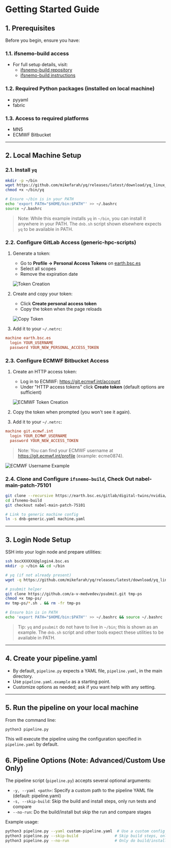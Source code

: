 # Getting Started Guide

## 1. Prerequisites

Before you begin, ensure you have:

### 1.1. ifsnemo-build access
- For full setup details, visit:
  - [ifsnemo-build repository](https://earth.bsc.es/gitlab/digital-twins/nvidia/ifsnemo-build)
  - [ifsnemo-build instructions](https://hackmd.io/@mxKVWCKbQd6NvRm0h72YpQ/SkHOb6FZgg)

### 1.2. Required Python packages (installed on local machine)
- pyyaml
- fabric

### 1.3. Access to required platforms
- MN5
- ECMWF Bitbucket

---

## 2. Local Machine Setup

### 2.1. Install `yq`

```bash
mkdir -p ~/bin
wget https://github.com/mikefarah/yq/releases/latest/download/yq_linux_amd64 -O ~/bin/yq
chmod +x ~/bin/yq

# Ensure ~/bin is in your PATH
echo 'export PATH="$HOME/bin:$PATH"' >> ~/.bashrc
source ~/.bashrc
```

> Note: While this example installs `yq` in `~/bin`, you can install it anywhere in your PATH. The `dnb.sh` script shown elsewhere expects `yq` to be available in PATH.

### 2.2. Configure GitLab Access (generic-hpc-scripts)

1. Generate a token:
   - Go to **Profile → Personal Access Tokens** on [earth.bsc.es](https://earth.bsc.es/gitlab/-/profile/personal_access_tokens)
   - Select all scopes
   - Remove the expiration date

   ![Token Creation](https://github.com/user-attachments/assets/665f5be5-9889-46b5-a77d-6f7a0b396262)

2. Create and copy your token:
   - Click **Create personal access token**
   - Copy the token when the page reloads

   ![Copy Token](https://github.com/user-attachments/assets/4c75d326-fa82-4e7a-a0b8-abfa18fafe02)

3. Add it to your `~/.netrc`:

```ini
machine earth.bsc.es
  login YOUR_USERNAME
  password YOUR_NEW_PERSONAL_ACCESS_TOKEN
```

### 2.3. Configure ECMWF Bitbucket Access

1. Create an HTTP access token:
   - Log in to ECMWF: https://git.ecmwf.int/account
   - Under "HTTP access tokens" click **Create token** (default options are sufficient)

   ![ECMWF Token Creation](https://github.com/user-attachments/assets/ce1a17c2-4e3a-407c-8980-7755a5cecbab)

2. Copy the token when prompted (you won't see it again).

3. Add it to your `~/.netrc`:

```ini
machine git.ecmwf.int
  login YOUR_ECMWF_USERNAME
  password YOUR_NEW_ACCESS_TOKEN
```

> Note: You can find your ECMWF username at https://git.ecmwf.int/profile (example: ecme0874).

   ![ECMWF Username Example](https://github.com/user-attachments/assets/c34813c4-eb30-472d-bd53-ab06ce507fe9)

### 2.4. Clone and Configure `ifsnemo-build`, Check Out nabel-main-patch-75101

```bash
git clone --recursive https://earth.bsc.es/gitlab/digital-twins/nvidia/ifsnemo-build.git
cd ifsnemo-build
git checkout nabel-main-patch-75101

# Link to generic machine config
ln -s dnb-generic.yaml machine.yaml
```

---

## 3. Login Node Setup

SSH into your login node and prepare utilities:

```bash
ssh bscXXXXXX@glogin4.bsc.es
mkdir -p ~/bin && cd ~/bin

# yq (if not already present)
wget -q https://github.com/mikefarah/yq/releases/latest/download/yq_linux_amd64 -O ./yq && chmod +x ./yq

# psubmit helper
git clone https://github.com/a-v-medvedev/psubmit.git tmp-ps
chmod +x tmp-ps/
mv tmp-ps/*.sh . && rm -fr tmp-ps

# Ensure bin is in PATH
echo 'export PATH="$HOME/bin:$PATH"' >> ~/.bashrc && source ~/.bashrc
```

> Tip: `yq` and `psubmit` do not have to live in `~/bin`; this is shown as an example. The `dnb.sh` script and other tools expect these utilities to be available in PATH.

---

## 4. Create your pipeline.yaml

- By default, `pipeline.py` expects a YAML file, `pipeline.yaml`, in the main directory.
- Use `pipeline.yaml.example` as a starting point.
- Customize options as needed; ask if you want help with any setting.

---

## 5. Run the pipeline on your local machine

From the command line:

```bash
python3 pipeline.py
```

This will execute the pipeline using the configuration specified in `pipeline.yaml` by default.

## 6. Pipeline Options (Note: Advanced/Custom Use Only)

The pipeline script (`pipeline.py`) accepts several optional arguments:

- `-y, --yaml <path>`: Specify a custom path to the pipeline YAML file (default: pipeline.yaml)
- `-s, --skip-build`: Skip the build and install steps, only run tests and compare
- `--no-run`: Do the build/install but skip the run and compare stages

Example usage:
```bash
python3 pipeline.py --yaml custom-pipeline.yaml  # Use a custom config file
python3 pipeline.py --skip-build                # Skip build steps, only run tests
python3 pipeline.py --no-run                    # Only do build/install, no tests
